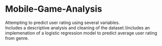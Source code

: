 # Mobile-Game-Analysis
Attempting to predict user rating using several variables.\
Includes a descriptive analysis and cleaning of the dataset.\Includes an implemenation of a logistic regression model to predict average user rating from genre.
